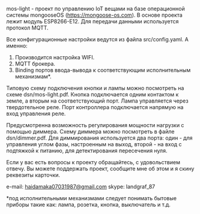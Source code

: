 mos-light - проект по управлению IoT вещами
на базе операционной системы mongooseOS (https://mongoose-os.com).
В основе проекта лежит модуль ESP8266-E12.
Для передачи данными используется протокол MQTT.

Все конфигурационные настройки ведутся из файла
src/config.yaml.
А именно: 
1) Производится настройка WIFI.
2) MQTT брокера.
3) Binding портов ввода-вывода к соответствующим исполнительным механизмам*.

Типовую схему подключения кнопки и лампы можно посмотреть на 
схеме dsn/mos-light.pdf.
Кнопка подключается одним контактом к земле, а вторым на соответствующий порт.
Лампа управляется через твердотельное реле.
Порт контроллера подключается напрямую на вход управления реле.

Предусмотренна возможность регулирования мощности нагрузки с помощью
диммера. Схему диммера можно посмотреть в файле dsn/dimmer.pdf. 
Для диммирования используется два порта:
один - для управления углом фазы, настроенным на выход, второй - на вход с подтяжкой
к питанию, для детектирования пересечения нуля.

Если у вас есть вопросы к проекту обращайтесь, с удовольствием отвечу.
Вы можете поддержать проект, сообщите мне об этом и я скину реквезиты карточки.

e-mail: haidamaka07031987@gmail.com
skype: landgraf_87

*под исполнительными механизмами следует понимать бытовые приборы такие как:
лампа, розетка, кнопка, выключатель и т.д.
